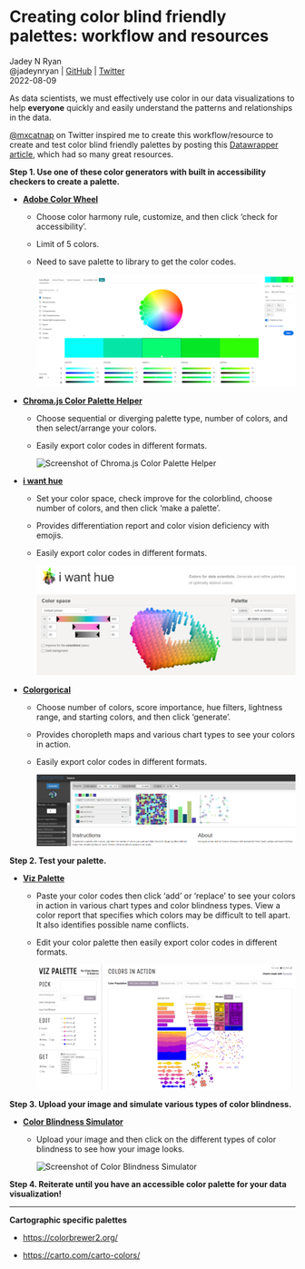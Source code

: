 Creating color blind friendly palettes: workflow and resources
================
Jadey N Ryan <br>@jadeynryan \| [GitHub](https://github.com/jadeynryan)
\| [Twitter](https://twitter.com/jadeynryan) <br>2022-08-09

As data scientists, we must effectively use color in our data
visualizations to help **everyone** quickly and easily understand the
patterns and relationships in the data.

[@mxcatnap](https://twitter.com/mxcatnap) on Twitter inspired me to
create this workflow/resource to create and test color blind friendly
palettes by posting this [Datawrapper
article](https://academy.datawrapper.de/article/140-what-to-consider-when-choosing-colors-for-data-visualization),
which had so many great resources.

**Step 1. Use one of these color generators with built in accessibility
checkers to create a palette.**

-   [**Adobe Color Wheel**](https://color.adobe.com/create/color-wheel/)
    -   Choose color harmony rule, customize, and then click ‘check for
        accessibility’.

    -   Limit of 5 colors.

    -   Need to save palette to library to get the color codes.

        ![Screen shot of Adobe Color Wheel](images/adobecolorwheel.png)
-   [**Chroma.js Color Palette
    Helper**](https://gka.github.io/palettes/)
    -   Choose sequential or diverging palette type, number of colors,
        and then select/arrange your colors.

    -   Easily export color codes in different formats.

        ![Screenshot of Chroma.js Color Palette
        Helper](images/chromajs.png)
-   [**i want hue**](https://medialab.github.io/iwanthue/)
    -   Set your color space, check improve for the colorblind, choose
        number of colors, and then click ‘make a palette’.

    -   Provides differentiation report and color vision deficiency with
        emojis.

    -   Easily export color codes in different formats.

        ![Screenshot of i want hue](images/iwanthue.png)
-   [**Colorgorical**](http://vrl.cs.brown.edu/color)
    -   Choose number of colors, score importance, hue filters,
        lightness range, and starting colors, and then click ‘generate’.

    -   Provides choropleth maps and various chart types to see your
        colors in action.

    -   Easily export color codes in different formats.

        ![Screenshot of Colorgorical](images/colorgorical.png)

**Step 2. Test your palette.**

-   [**Viz Palette**](https://projects.susielu.com/viz-palette)

    -   Paste your color codes then click ‘add’ or ‘replace’ to see your
        colors in action in various chart types and color blindness
        types. View a color report that specifies which colors may be
        difficult to tell apart. It also identifies possible name
        conflicts.

    -   Edit your color palette then easily export color codes in
        different formats.

        ![Screenshot of Viz Palette](images/vizpalette.png)

**Step 3. Upload your image and simulate various types of color
blindness.**

-   [**Color Blindness
    Simulator**](http://www.color-blindness.com/coblis-color-blindness-simulator/)
    -   Upload your image and then click on the different types of color
        blindness to see how your image looks.

        ![Screenshot of Color Blindness
        Simulator](images/cbsimulator.png)

**Step 4. Reiterate until you have an accessible color palette for your
data visualization!**

------------------------------------------------------------------------

**Cartographic specific palettes**

-   <https://colorbrewer2.org/>

-   <https://carto.com/carto-colors/>

